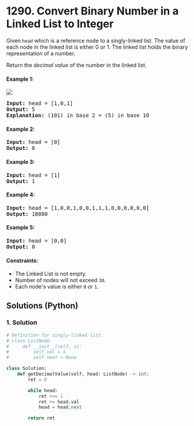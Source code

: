 # 1290. Convert Binary Number in a Linked List to Integer
Given ```head``` which is a reference node to a singly-linked list. The value of each node in the linked list is either 0 or 1. The linked list holds the binary representation of a number.

Return the *decimal value* of the number in the linked list.

#### Example 1:
![](https://assets.leetcode.com/uploads/2019/12/05/graph-1.png)
<pre>
<strong>Input:</strong> head = [1,0,1]
<strong>Output:</strong> 5
<strong>Explanation:</strong> (101) in base 2 = (5) in base 10
</pre>

#### Example 2:
<pre>
<strong>Input:</strong> head = [0]
<strong>Output:</strong> 0
</pre>

#### Example 3:
<pre>
<strong>Input:</strong> head = [1]
<strong>Output:</strong> 1
</pre>

#### Example 4:
<pre>
<strong>Input:</strong> head = [1,0,0,1,0,0,1,1,1,0,0,0,0,0,0]
<strong>Output:</strong> 18880
</pre>

#### Example 5:
<pre>
<strong>Input:</strong> head = [0,0]
<strong>Output:</strong> 0
</pre>

#### Constraints:
* The Linked List is not empty.
* Number of nodes will not exceed ```30```.
* Each node's value is either ```0``` or ```1```.

## Solutions (Python)

### 1. Solution
```Python
# Definition for singly-linked list.
# class ListNode:
#     def __init__(self, x):
#         self.val = x
#         self.next = None

class Solution:
    def getDecimalValue(self, head: ListNode) -> int:
        ret = 0

        while head:
            ret <<= 1
            ret += head.val
            head = head.next

        return ret
```
